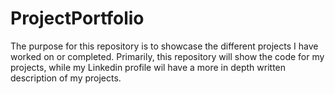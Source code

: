 # ProjectPortfolio
The purpose for this repository is to showcase the different projects I have worked on or completed. Primarily, this repository will show the code for my projects, while my Linkedin profile wil have a more in depth written description of my projects.
